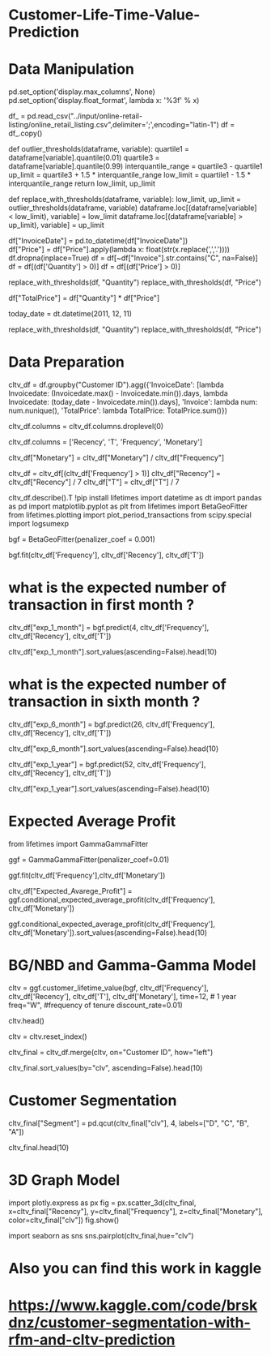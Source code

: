 # Customer-Life-Time-Value-Prediction
# Data Manipulation
pd.set_option('display.max_columns', None)
pd.set_option('display.float_format', lambda x: '%3f' % x)

df_ = pd.read_csv("../input/online-retail-listing/online_retail_listing.csv",delimiter=';',encoding="latin-1")
df = df_.copy()

def outlier_thresholds(dataframe, variable):
    quartile1 = dataframe[variable].quantile(0.01)
    quartile3 = dataframe[variable].quantile(0.99)
    interquantile_range = quartile3 - quartile1
    up_limit = quartile3 + 1.5 * interquantile_range
    low_limit = quartile1 - 1.5 * interquantile_range
    return low_limit, up_limit

def replace_with_thresholds(dataframe, variable):
    low_limit, up_limit = outlier_thresholds(dataframe, variable)
    dataframe.loc[(dataframe[variable] < low_limit), variable] = low_limit
    dataframe.loc[(dataframe[variable] > up_limit), variable] = up_limit

df["InvoiceDate"] = pd.to_datetime(df["InvoiceDate"])    
df["Price"] = df["Price"].apply(lambda x: float(str(x.replace(',','.'))))
df.dropna(inplace=True)
df = df[~df["Invoice"].str.contains("C", na=False)]
df = df[(df['Quantity'] > 0)]
df = df[(df['Price'] > 0)]

replace_with_thresholds(df, "Quantity")
replace_with_thresholds(df, "Price")

df["TotalPrice"] = df["Quantity"] * df["Price"]

today_date = dt.datetime(2011, 12, 11)

replace_with_thresholds(df, "Quantity")
replace_with_thresholds(df, "Price")

# Data Preparation
cltv_df = df.groupby("Customer ID").agg({'InvoiceDate': [lambda Invoicedate: (Invoicedate.max() - Invoicedate.min()).days,
                                                         lambda Invoicedate: (today_date - Invoicedate.min()).days],
                                         'Invoice': lambda num: num.nunique(),
                                        'TotalPrice': lambda TotalPrice: TotalPrice.sum()})

cltv_df.columns = cltv_df.columns.droplevel(0)

cltv_df.columns = ['Recency', 'T', 'Frequency', 'Monetary']

cltv_df["Monetary"] = cltv_df["Monetary"] / cltv_df["Frequency"]

cltv_df = cltv_df[(cltv_df['Frequency'] > 1)]
cltv_df["Recency"] = cltv_df["Recency"] / 7
cltv_df["T"] = cltv_df["T"] / 7

cltv_df.describe().T
!pip install lifetimes
import datetime as dt
import pandas as pd
import matplotlib.pyplot as plt
from lifetimes import BetaGeoFitter
from lifetimes.plotting import plot_period_transactions
from scipy.special import logsumexp

bgf = BetaGeoFitter(penalizer_coef = 0.001)

bgf.fit(cltv_df['Frequency'],
       cltv_df['Recency'],
       cltv_df['T'])

# what is the expected number of transaction in first month ?
cltv_df["exp_1_month"] = bgf.predict(4,
                                  cltv_df['Frequency'],
                                  cltv_df['Recency'],
                                  cltv_df['T'])

cltv_df["exp_1_month"].sort_values(ascending=False).head(10)

# what is the expected number of transaction in sixth month ?
cltv_df["exp_6_month"] = bgf.predict(26,
                                  cltv_df['Frequency'],
                                  cltv_df['Recency'],
                                  cltv_df['T'])

cltv_df["exp_6_month"].sort_values(ascending=False).head(10)

cltv_df["exp_1_year"] = bgf.predict(52,
                                  cltv_df['Frequency'],
                                  cltv_df['Recency'],
                                  cltv_df['T'])

cltv_df["exp_1_year"].sort_values(ascending=False).head(10)

# Expected Average Profit
from lifetimes import GammaGammaFitter

ggf = GammaGammaFitter(penalizer_coef=0.01)

ggf.fit(cltv_df['Frequency'],cltv_df['Monetary'])

cltv_df["Expected_Avarege_Profit"] = ggf.conditional_expected_average_profit(cltv_df['Frequency'], cltv_df['Monetary'])

ggf.conditional_expected_average_profit(cltv_df['Frequency'],
                                        cltv_df['Monetary']).sort_values(ascending=False).head(10)
                                       
# BG/NBD and Gamma-Gamma Model

cltv = ggf.customer_lifetime_value(bgf,
                                   cltv_df['Frequency'],
                                   cltv_df['Recency'],
                                   cltv_df['T'],
                                   cltv_df['Monetary'],
                                   time=12, # 1 year
                                   freq="W", #frequency of tenure
                                   discount_rate=0.01)

cltv.head()

cltv = cltv.reset_index()

cltv_final = cltv_df.merge(cltv, on="Customer ID", how="left")

cltv_final.sort_values(by="clv", ascending=False).head(10)

# Customer Segmentation

cltv_final["Segment"] = pd.qcut(cltv_final["clv"], 4, labels=["D", "C", "B", "A"])

cltv_final.head(10)

# 3D Graph Model

import plotly.express as px
fig = px.scatter_3d(cltv_final, x=cltv_final["Recency"], y=cltv_final["Frequency"], z=cltv_final["Monetary"], color=cltv_final["clv"])
fig.show()

import seaborn as sns 
sns.pairplot(cltv_final,hue="clv")

# Also you can find this work in kaggle
# https://www.kaggle.com/code/brskdnz/customer-segmentation-with-rfm-and-cltv-prediction
